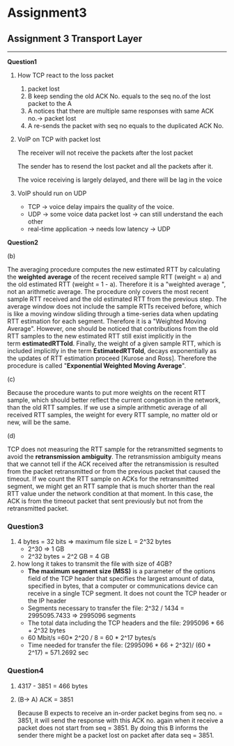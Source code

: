 # Assignment3

## Assignment 3 Transport Layer

---

**Question1**

1. How TCP react to the loss packet
    1. packet lost
    2. B keep sending the old ACK No. equals to the seq no.of the lost packet to the A
    3. A notices that there are multiple same responses with same ACK no.→ packet lost
    4. A re-sends the packet with seq no equals to the duplicated ACK No.
2. VoIP on TCP with packet lost

    The receiver will not receive the packets after the lost packet

    The sender has to resend the lost packet and all the packets after it.

    The voice receiving is largely delayed, and there will be lag in the voice

3. VoIP should run on UDP
    - TCP → voice delay impairs the quality of the voice.
    - UDP → some voice data packet lost → can still understand the each other
    - real-time application → needs low latency → UDP

**Question2**

(b)

The averaging procedure computes the new estimated RTT by calculating the **weighted** **average** of the recent received sample RTT (weight = a) and the old estimated RTT (weight = 1 - a). Therefore it is a "weighted average ", not an arithmetic average. The procedure only covers the most recent sample RTT received and the old estimated RTT from the previous step. The average window does not include the sample RTTs received before, which is like a moving window sliding through a time-series data when updating RTT estimation for each segment. Therefore it is a "Weighted Moving Average". However, one should be noticed that contributions from the old RTT samples to the new estimated RTT still exist implicitly in the term **estimatedRTTold**. Finally, the weight of a given sample RTT, which is included implicitly in the term **EstimatedRTTold**, decays exponentially as the updates of RTT estimation proceed [Kurose and Ross]. Therefore the procedure is called "**Exponential Weighted Moving Average**".

(c)

Because the procedure wants to put more weights on the recent RTT sample, which should better reflect the current congestion in the network, than the old RTT samples. If we use a simple arithmetic average of all received RTT samples, the weight for every RTT sample, no matter old or new, will be the same.

(d)

TCP does not measuring the RTT sample for the retransmitted segments to avoid the **retransmission** **ambiguity**. The retransmission ambiguity means that we cannot tell if the ACK received after the retransmission is resulted from the packet retransmitted or from the previous packet that caused the timeout. If we count the RTT sample on ACKs for the retransmitted segment, we might get an RTT sample that is much shorter than the real RTT value under the network condition at that moment. In this case, the ACK is from the timeout packet that sent previously but not from the retransmitted packet.

### Question3

1. 4 bytes = 32 bits ⇒ maximum file size L = 2^32 bytes
    - 2^30 ⇒ 1 GB
    - 2^32 bytes = 2^2 GB = 4 GB
2. how long it takes to transmit the file with size of 4GB?
    - **The maximum segment size (MSS)** is a parameter of the options field of the TCP header that specifies the largest amount of data, specified in bytes, that a computer or communications device can receive in a single TCP segment. It does not count the TCP header or the IP header
    - Segments necessary to transfer the file: 2^32 / 1434 = 2995095.7433 ⇒ 2995096 segments
    - The total data including the TCP headers and the file: 2995096 * 66 + 2^32  bytes
    - 60 Mbit/s =60* 2^20 / 8 = 60 * 2^17 bytes/s
    - Time needed for transfer the file:  (2995096 * 66 + 2^32)/ (60 * 2^17) = 571.2692 sec

### Question4

1. 4317 - 3851 = 466 bytes
2. (B→ A) ACK = 3851

    Because B expects to receive an in-order packet begins from seq no. = 3851, it will send the response with this ACK no. again when it receive a packet does not start from seq = 3851. By doing this B informs the sender there might be a packet lost on packet after data seq = 3851.